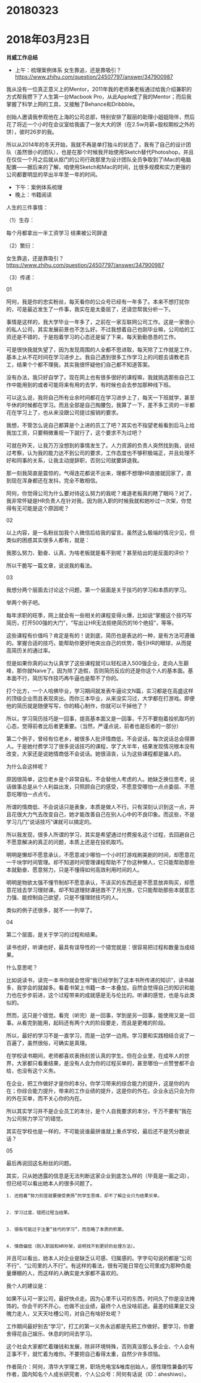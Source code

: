 # 20180323

# 2018年03月23日
**肖威工作总结**
- 上午：梳理案例体系
女生靠追，还是靠吸引？
https://www.zhihu.com/question/24507797/answer/347900987

我从没有一位真正意义上的Mentor，2011年我的老师兼老板通过给我介绍兼职的方式帮我攒下了人生第一台Macbook Pro，从此Apple成了我的Mentor；而后我掌握了科学上网的工具，又接触了Behance和Dribbble。

创始人邀请我参观他在上海的公司总部，特别安排了靓丽的助理小姐姐陪伴，然后花了将近一个小时在会议室给我画了一张大大的饼（在2.5w月薪+股权期权之外的饼），彼时26岁的我。

所以从2014年的冬天开始，我就不再是单打独斗的状态了，我有了自己的设计团队（虽然很小的团队），也是在那个时候我开始使用Sketch替代Photoshop，并且在仅仅一个月之后就从抠门的公司行政那里为设计团队全员争取到了iMac的电脑配置——据后来的了解，咱使用Sketch和Mac的时间，比很多规模和实力更强的公司都要明显的早出半年至一年的时间。

- 下午：案例体系梳理
- 晚上：书籍阅读

人生的三件事情：

（1）生存：

每个月都拿出一半工资学习 结果被公司辞退

（2）繁衍：

女生靠追，还是靠吸引？
https://www.zhihu.com/question/24507797/answer/347900987

（3）传递：



01


阿何，我是你的忠实粉丝，每天看你的公众号已经有一年多了。本来不想打扰你的，可是最近发生了一件事，我实在是太委屈了，还请您帮我分析一下。


事情是这样的，我大学毕业一年多了，之前在一家互联网公司工作。这是一家很小的私人公司，其实发展前景也不怎么好。不过我想着自己也刚毕业嘛，公司给的工资还是不错的，于是抱着学习的心态还是留了下来，每天勤勤恳恳的工作。


可是很快我就失望了，因为发现周围的人全都不思进取，每天除了工作就是工作，基本上从不花时间在学习进步上。我自己遇到很多工作学习上的问题去请教老员工，结果个个都不理我，其实我很怀疑他们自己都不知道答案。


没有办法，我只好自学了。现在网上也有很多很好的课程嘛，我就挑选那些自己工作中能用到的或者可能将来有用的去学，有时候也会去参加那种线下班。


可以这么说，我将自己所有业余时间都花在学习进步上了，每天一下班就学，甚至午休的时候都在学习。而且全部是自己掏腰包，我算了一下，差不多工资的一半都花在学习上了，也从来没跟公司提过报销的要求。


我想，不管怎么说自己都算是个上进的员工了吧？其实也不指望老板看到后马上给我加工资，只要稍微重视一下就行了，这个要求不为过吧？


可就在昨天，让我万万没想到的事情发生了。人力资源的负责人突然找到我，说经过考察，认为我的能力达不到公司的要求，工作态度也不够积极端正，并且处理不好和同事的关系，让我主动提辞职，否则公司就要辞退我。


那一刻我简直是震惊的，气得连花都说不出来，理都不想理HR直接就回家了，直到现在浑身都还在发抖，完全不敢相信。


阿何，你觉得公司为什么要对待这么努力的我呢？难道老板真的瞎了眼吗？对了，我非常怀疑是HR负责人在针对我，因为刚入职的时候我就和她吵过一次架，你觉得有无可能是这个原因呢？



02


以上内容，是一名粉丝加我个人微信后给我的留言。虽然这么极端的情况少见，但类似的困惑其实很多人都有，就是：


我那么努力、勤奋、认真，为啥老板就是看不到呢？甚至给出的是反面的评价？


所以干脆写一篇文章，说说我的看法。


03


我想分两个层面去讨论这个问题，第一个层面是关于技巧的学习和本质的学习。


举两个例子吧。


每年求职的旺季，网上就会有一些相关的课程变得火爆，比如说“掌握这个技巧写简历，打开500强的大门”，“写出让HR无法拒绝简历的16个绝招”，等等。


这些课程有价值吗？肯定是有的！说到底，简历也是表达的一种，是有方法可遵循的。掌握合适的技巧，能帮助你更好地突出自己的优势，吸引HR的眼球，从而提高简历关的通过率。


但是如果你真的以为认真学了这些课程就可以轻松进入500强企业，走向人生巅峰，那你就Naive了。因为除了造假，否则简历反应的还是你这个人的基本面。基本面不行，简历写作技巧再牛逼也是帮不了你的。


打个比方，一个人哈佛毕业，学习期间就发表牛逼论文N篇，实习都是在高盛这样的顶级企业而且表现突出。而你三本毕业，从来没实习过，大学都在打游戏。即便他的简历就是随便写写，你的精心制作，你就可以干掉他了？


所以，学习简历技巧是一回事，提高基本面又是一回事，千万不要抱着投机取巧的心态，觉得前者比后者更重要。（当然，严谨点说，前者也是后者的一部分）


第二个例子，曾经有位老乡，被很多人批评情商低，不会说话，每次说话总会得罪人。于是她付费学习了很多说话技巧的课程，学了大半年，结果发现情况根本没有改变，大家还是说她情商低不会说话。她很沮丧，认为这些课程都是骗人的。


为什么会这样呢？


原因很简单，这位老乡是个非常自私、不会替他人考虑的人。她缺乏换位思考，说话做事总是从个人利益出发，只照顾自己的感受，不愿意受哪怕一点点委屈、不愿意吃哪怕一点点亏。


所谓的情商低、不会说话只是表象，本质是做人不行。只有深刻认识到这一点，并且花很大力气去改变自己，她才能改善自己在别人心中的不良印象。而这些，不是学习几门“说话技巧”课就可以搞定的。


所以我发现，很多人所谓的学习，其实是希望通过付费报名这个过程，去回避自己不愿意解决的真正的问题，本质上还是在投机取巧。


明明是懒却不愿意承认，不愿意减少哪怕一个小时打游戏刷美剧的时间，却愿意花一千块学时间管理。却不知道时间管理课程帮助不了你这种懒人，它只能帮助那些本就勤奋、愿意努力，只是不懂得如何高效利用时间的人。


明明是物欲太强不懂节制却不愿意承认，不该买的东西还是不愿意放弃购买，却愿意花钱去学习理财课。却不知道理财课拯救不了月光族，它只能帮助那些本就意志力强、能控制自己欲望，只是不懂理财技巧的人。


类似的例子还很多，就不一一列举了。



04


第二个层面，是关于学习的过程和结果。


读书也好，听课也好，最具有误导性的一个错觉就是：很容易把过程和数量当成结果。


什么意思呢？


比如说读书，读完一本书你就会觉得“我已经学到了这本书所传递的知识”，读书越多，我学会的就越多。看着书架上书籍一本一本叠加，自然会觉得自己的知识和能力也在步步前进，这个过程带来的成就感是无与伦比的。听课的感觉，也是与此类似的。


然而，这只是个错觉。看完（听完）是一回事，学到是另一回事，能使用又是一回事。从看完到能用，起码还有两个大的阶段要走，而且是更难的阶段。


所以，最好的学习不是一直学习，而是一边学一边用。学习要和实践相结合说了一百遍了，虽然很俗，可确实是真理。


在学校读书期间，老师都喜欢表扬刻苦认真的学生。但在企业里，在成年人的世界，大家都只看重结果，是没有人会为你的过程买单的，甚至哪怕一点赞誉都不会给，也没有这个义务。


在企业，把工作做好才是你的本分。你学习带来的综合能力的提升，这是你的内在；你综合能力提升，带来的工作业绩的提升，这是你的外在。企业永远只会为你的外在买单，而不关心你的内在。


所以其实学习并不是企业员工的本分，是个人自我要求的本分，千万不要有“我在为公司努力学习”的错觉。


其实在学校也是一样的，不可能说谁最拼谁就上重点学校，最后还不是凭分数说话？



05


最后再说回这名粉丝的问题。


其实，只从她透露的信息是无法判断这家企业到底怎么样的（毕竟是一面之词），但已经可以看出她本人的很多问题了。


    1. 还抱着“努力刻苦就要接受表扬”的学生思维，却不了解企业只为结果买单。


    2. 学习过度，错把过程当结果。


    3. 很有可能过于注重“技巧的学习”，而忽略了本质的积累。


    4. 情商偏低（刚入职就和HR吵架，说明找不到更好的处理方法）。


并且可以看出，她本人对企业是缺乏认可感、归属感的。字字句句说的都是“公司不行”、“公司里的人不行”。有这样的看法，很有可能日常在公司里成为那种负能量爆棚的人，而这样的人确实是大家都不喜欢的。


我个人的建议是：


如果不认可一家公司，最好快点走。因为心里不认可的东西，时间久了你是没法掩饰的。你会干的不开心，也做不出业绩，最终个人也没啥前途。最差的结果是又没魄力走人，又天天吐槽公司，对自己有啥好处呢？


工作期间最好别去“学习”，打工的第一义务永远都是先把工作做好。要学习，你要舍得花自己娱乐、休息的时间去学习。


这个社会大家都忙着赚钱和发展，除非环境特殊，否则真没那么多企业、个人会有正事不干，就忙着为难你。不要把自己看得太重，自然少许多烦恼。


作者简介：阿何，清华大学理工男，职场充电宝&唯库创始人，感性理性兼备的写作者，国内知名个人成长研究者，个人公众号：阿何有话说（ID：aheshiwo）。
